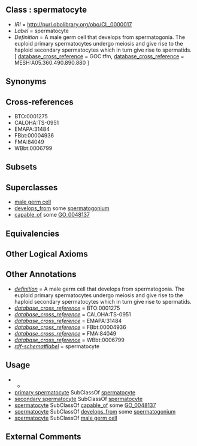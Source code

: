 
## Class : spermatocyte

 * *IRI* = http://purl.obolibrary.org/obo/CL_0000017
 * *Label* = spermatocyte
 * *Definition* = A male germ cell that develops from spermatogonia. The euploid primary spermatocytes undergo meiosis and give rise to the haploid secondary spermatocytes which in turn give rise to spermatids. [ [database_cross_reference](../../ef/oboInOwl#hasDbXref.md) = GOC:tfm, [database_cross_reference](../../ef/oboInOwl#hasDbXref.md) = MESH:A05.360.490.890.880 ]

## Synonyms


## Cross-references

 * BTO:0001275
 * CALOHA:TS-0951
 * EMAPA:31484
 * FBbt:00004936
 * FMA:84049
 * WBbt:0006799

## Subsets


## Superclasses

 * [male germ cell](../../CL/15/CL_0000015.md)
 * [develops_from](../../RO/02/RO_0002202.md) some [spermatogonium](../../CL/20/CL_0000020.md)
 * [capable_of](../../RO/15/RO_0002215.md) some [GO_0048137](../../GO/37/GO_0048137.md)

## Equivalencies


## Other Logical Axioms


## Other Annotations

 * *[definition](../../IAO/15/IAO_0000115.md)* = A male germ cell that develops from spermatogonia. The euploid primary spermatocytes undergo meiosis and give rise to the haploid secondary spermatocytes which in turn give rise to spermatids.
 * *[database_cross_reference](../../ef/oboInOwl#hasDbXref.md)* = BTO:0001275
 * *[database_cross_reference](../../ef/oboInOwl#hasDbXref.md)* = CALOHA:TS-0951
 * *[database_cross_reference](../../ef/oboInOwl#hasDbXref.md)* = EMAPA:31484
 * *[database_cross_reference](../../ef/oboInOwl#hasDbXref.md)* = FBbt:00004936
 * *[database_cross_reference](../../ef/oboInOwl#hasDbXref.md)* = FMA:84049
 * *[database_cross_reference](../../ef/oboInOwl#hasDbXref.md)* = WBbt:0006799
 * *[rdf-schema#label](../../el/rdf-schema#label.md)* = spermatocyte

## Usage

 * -
 * [primary spermatocyte](../../CL/56/CL_0000656.md) SubClassOf [spermatocyte](../../CL/17/CL_0000017.md)
 * [secondary spermatocyte](../../CL/57/CL_0000657.md) SubClassOf [spermatocyte](../../CL/17/CL_0000017.md)
 * [spermatocyte](../../CL/17/CL_0000017.md) SubClassOf [capable_of](../../RO/15/RO_0002215.md) some [GO_0048137](../../GO/37/GO_0048137.md)
 * [spermatocyte](../../CL/17/CL_0000017.md) SubClassOf [develops_from](../../RO/02/RO_0002202.md) some [spermatogonium](../../CL/20/CL_0000020.md)
 * [spermatocyte](../../CL/17/CL_0000017.md) SubClassOf [male germ cell](../../CL/15/CL_0000015.md)

## External Comments

